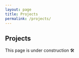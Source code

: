 ```yaml
---
layout: page
title: Projects
permalink: /projects/
---
```


## Projects
This page is under construction 🛠️
